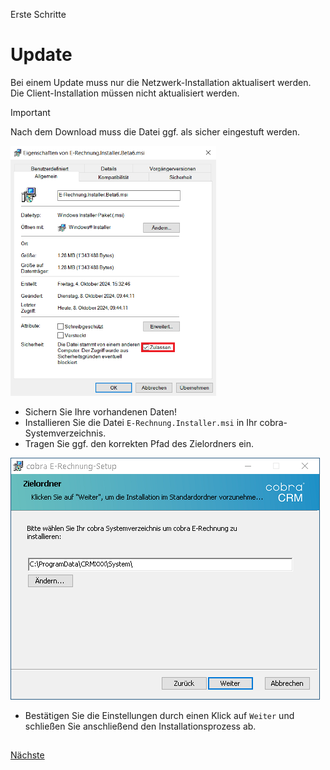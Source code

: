 Erste Schritte

# Update
  
Bei einem Update muss nur die Netzwerk-Installation aktualisert werden. Die Client-Installation müssen nicht aktualisiert werden. 
 
> [!IMPORTANT]
> Nach dem Download muss die Datei ggf. als sicher eingestuft werden.
> 
> <img src="/docs/Zulassen.png" alt="Zulassen" Height="400"/> 

- Sichern Sie Ihre vorhandenen Daten!
- Installieren Sie die Datei `E-Rechnung.Installer.msi` in Ihr cobra-Systemverzeichnis.
- Tragen Sie ggf. den korrekten Pfad des Zielordners ein.

<img src="/docs/System_Installation.png" alt="Installation"/>

- Bestätigen Sie die Einstellungen durch einen Klick auf `Weiter` und schließen Sie anschließend den Installationsprozess ab.
 

## 
 
[Nächste](./Hilfe.md)
 
